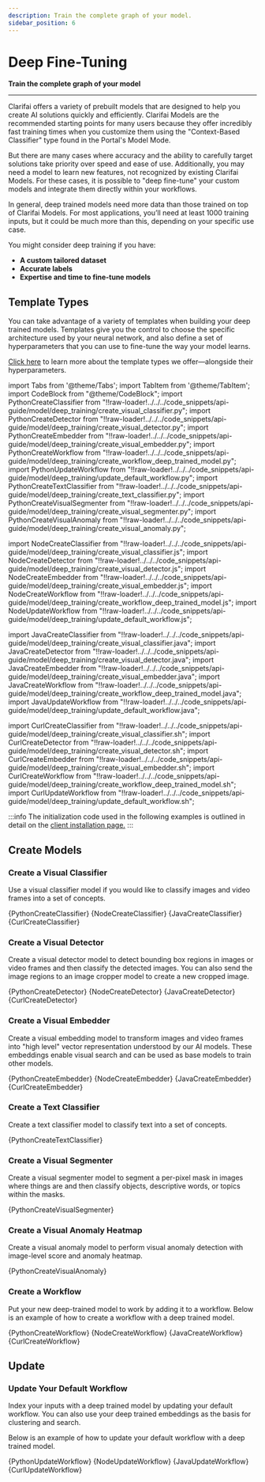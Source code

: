```yaml
---
description: Train the complete graph of your model.
sidebar_position: 6
---
```


# Deep Fine-Tuning

**Train the complete graph of your model**
<hr />

Clarifai offers a variety of prebuilt models that are designed to help you create AI solutions quickly and efficiently. Clarifai Models are the recommended starting points for many users because they offer incredibly fast training times when you customize them using the "Context-Based Classifier" type found in the Portal's Model Mode.

But there are many cases where accuracy and the ability to carefully target solutions take priority over speed and ease of use. Additionally, you may need a model to learn new features, not recognized by existing Clarifai Models. For these cases, it is possible to "deep fine-tune" your custom models and integrate them directly within your workflows.

In general, deep trained models need more data than those trained on top of Clarifai Models. For most applications, you’ll need at least 1000 training inputs, but it could be much more than this, depending on your specific use case.

You might consider deep training if you have:

* **A custom tailored dataset**
* **Accurate labels**
* **Expertise and time to fine-tune models**

## Template Types

You can take advantage of a variety of templates when building your deep trained models. Templates give you the control to choose the specific architecture used by your neural network, and also define a set of hyperparameters that you can use to fine-tune the way your model learns.

[Click here](https://docs.clarifai.com/portal-guide/model/deep-training/#template-types) to learn more about the template types we offer—alongside their hyperparameters. 


import Tabs from '@theme/Tabs';
import TabItem from '@theme/TabItem';
import CodeBlock from "@theme/CodeBlock";
import PythonCreateClassifier from "!!raw-loader!../../../code_snippets/api-guide/model/deep_training/create_visual_classifier.py";
import PythonCreateDetector from "!!raw-loader!../../../code_snippets/api-guide/model/deep_training/create_visual_detector.py";
import PythonCreateEmbedder from "!!raw-loader!../../../code_snippets/api-guide/model/deep_training/create_visual_embedder.py";
import PythonCreateWorkflow from "!!raw-loader!../../../code_snippets/api-guide/model/deep_training/create_workflow_deep_trained_model.py";
import PythonUpdateWorkflow from "!!raw-loader!../../../code_snippets/api-guide/model/deep_training/update_default_workflow.py";
import PythonCreateTextClassifier from "!!raw-loader!../../../code_snippets/api-guide/model/deep_training/create_text_classifier.py";
import PythonCreateVisualSegmenter from "!!raw-loader!../../../code_snippets/api-guide/model/deep_training/create_visual_segmenter.py";
import PythonCreateVisualAnomaly from "!!raw-loader!../../../code_snippets/api-guide/model/deep_training/create_visual_anomaly.py";

import NodeCreateClassifier from "!!raw-loader!../../../code_snippets/api-guide/model/deep_training/create_visual_classifier.js";
import NodeCreateDetector from "!!raw-loader!../../../code_snippets/api-guide/model/deep_training/create_visual_detector.js";
import NodeCreateEmbedder from "!!raw-loader!../../../code_snippets/api-guide/model/deep_training/create_visual_embedder.js";
import NodeCreateWorkflow from "!!raw-loader!../../../code_snippets/api-guide/model/deep_training/create_workflow_deep_trained_model.js";
import NodeUpdateWorkflow from "!!raw-loader!../../../code_snippets/api-guide/model/deep_training/update_default_workflow.js";

import JavaCreateClassifier from "!!raw-loader!../../../code_snippets/api-guide/model/deep_training/create_visual_classifier.java";
import JavaCreateDetector from "!!raw-loader!../../../code_snippets/api-guide/model/deep_training/create_visual_detector.java";
import JavaCreateEmbedder from "!!raw-loader!../../../code_snippets/api-guide/model/deep_training/create_visual_embedder.java";
import JavaCreateWorkflow from "!!raw-loader!../../../code_snippets/api-guide/model/deep_training/create_workflow_deep_trained_model.java";
import JavaUpdateWorkflow from "!!raw-loader!../../../code_snippets/api-guide/model/deep_training/update_default_workflow.java";

import CurlCreateClassifier from "!!raw-loader!../../../code_snippets/api-guide/model/deep_training/create_visual_classifier.sh";
import CurlCreateDetector from "!!raw-loader!../../../code_snippets/api-guide/model/deep_training/create_visual_detector.sh";
import CurlCreateEmbedder from "!!raw-loader!../../../code_snippets/api-guide/model/deep_training/create_visual_embedder.sh";
import CurlCreateWorkflow from "!!raw-loader!../../../code_snippets/api-guide/model/deep_training/create_workflow_deep_trained_model.sh";
import CurlUpdateWorkflow from "!!raw-loader!../../../code_snippets/api-guide/model/deep_training/update_default_workflow.sh";

:::info
The initialization code used in the following examples is outlined in detail on the [client installation page.](https://docs.clarifai.com/api-guide/api-overview/api-clients/#client-installation-instructions)
:::


## Create Models

### Create a Visual Classifier

Use a visual classifier model if you would like to classify images and video frames into a set of concepts.

<Tabs>

<TabItem value="python" label="Python">
    <CodeBlock className="language-python">{PythonCreateClassifier}</CodeBlock>
</TabItem>

<TabItem value="nodejs" label="NodeJS">
    <CodeBlock className="language-javascript">{NodeCreateClassifier}</CodeBlock>
</TabItem>

<TabItem value="java" label="Java">
    <CodeBlock className="language-java">{JavaCreateClassifier}</CodeBlock>
</TabItem>

<TabItem value="curl" label="cURL">
    <CodeBlock className="language-bash">{CurlCreateClassifier}</CodeBlock>
</TabItem>

</Tabs>

### Create a Visual Detector

Create a visual detector model to detect bounding box regions in images or video frames and then classify the detected images. You can also send the image regions to an image cropper model to create a new cropped image.

<Tabs>

<TabItem value="python" label="Python">
    <CodeBlock className="language-python">{PythonCreateDetector}</CodeBlock>
</TabItem>

<TabItem value="nodejs" label="NodeJS">
    <CodeBlock className="language-javascript">{NodeCreateDetector}</CodeBlock>
</TabItem>

<TabItem value="java" label="Java">
    <CodeBlock className="language-java">{JavaCreateDetector}</CodeBlock>
</TabItem>

<TabItem value="curl" label="cURL">
    <CodeBlock className="language-bash">{CurlCreateDetector}</CodeBlock>
</TabItem>

</Tabs>

### Create a Visual Embedder

Create a visual embedding model to transform images and video frames into "high level" vector representation understood by our AI models. These embeddings enable visual search and can be used as base models to train other models.

<Tabs>

<TabItem value="python" label="Python">
    <CodeBlock className="language-python">{PythonCreateEmbedder}</CodeBlock>
</TabItem>

<TabItem value="nodejs" label="NodeJS">
    <CodeBlock className="language-javascript">{NodeCreateEmbedder}</CodeBlock>
</TabItem>

<TabItem value="java" label="Java">
    <CodeBlock className="language-java">{JavaCreateEmbedder}</CodeBlock>
</TabItem>

<TabItem value="curl" label="cURL">
    <CodeBlock className="language-bash">{CurlCreateEmbedder}</CodeBlock>
</TabItem>

</Tabs>

### Create a Text Classifier

Create a text classifier model to classify text into a set of concepts.

<Tabs>

<TabItem value="python" label="Python">
    <CodeBlock className="language-python">{PythonCreateTextClassifier}</CodeBlock>
</TabItem>

</Tabs>

### Create a Visual Segmenter

Create a visual segmenter model to segment a per-pixel mask in images where things are and then classify objects, descriptive words, or topics within the masks.

<Tabs>

<TabItem value="python" label="Python">
    <CodeBlock className="language-python">{PythonCreateVisualSegmenter}</CodeBlock>
</TabItem>

</Tabs>

### Create a Visual Anomaly Heatmap

Create a visual anomaly model to perform visual anomaly detection with image-level score and anomaly heatmap.

<Tabs>

<TabItem value="python" label="Python">
    <CodeBlock className="language-python">{PythonCreateVisualAnomaly}</CodeBlock>
</TabItem>

</Tabs>

### Create a Workflow 

Put your new deep-trained model to work by adding it to a workflow. Below is an example of how to create a workflow with a deep trained model.

<Tabs>

<TabItem value="python" label="Python">
    <CodeBlock className="language-python">{PythonCreateWorkflow}</CodeBlock>
</TabItem>

<TabItem value="nodejs" label="NodeJS">
    <CodeBlock className="language-javascript">{NodeCreateWorkflow}</CodeBlock>
</TabItem>

<TabItem value="java" label="Java">
    <CodeBlock className="language-java">{JavaCreateWorkflow}</CodeBlock>
</TabItem>

<TabItem value="curl" label="cURL">
    <CodeBlock className="language-bash">{CurlCreateWorkflow}</CodeBlock>
</TabItem>

</Tabs>

## Update

### Update Your Default Workflow

Index your inputs with a deep trained model by updating your default workflow. You can also use your deep trained embeddings as the basis for clustering and search.

Below is an example of how to update your default workflow with a deep trained model.

<Tabs>

<TabItem value="python" label="Python">
    <CodeBlock className="language-python">{PythonUpdateWorkflow}</CodeBlock>
</TabItem>

<TabItem value="nodejs" label="NodeJS">
    <CodeBlock className="language-javascript">{NodeUpdateWorkflow}</CodeBlock>
</TabItem>

<TabItem value="java" label="Java">
    <CodeBlock className="language-java">{JavaUpdateWorkflow}</CodeBlock>
</TabItem>

<TabItem value="curl" label="cURL">
    <CodeBlock className="language-bash">{CurlUpdateWorkflow}</CodeBlock>
</TabItem>

</Tabs>

